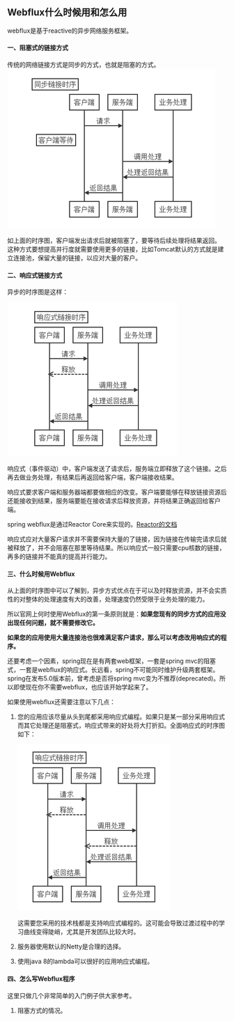## Webflux什么时候用和怎么用
webflux是基于reactive的异步网络服务框架。
#### 一、阻塞式的链接方式
传统的网络链接方式是同步的方式，也就是阻塞的方式。
![阻塞式链接时序图](./img/syncSeq.png)

如上面的时序图，客户端发出请求后就被阻塞了，要等待后续处理将结果返回。
这种方式要想提高并行度就需要使用更多的链接，比如Tomcat默认的方式就是建立连接池，保留大量的链接，以应对大量的客户。
#### 二、响应式链接方式
异步的时序图是这样：

![响应式链接时序图](./img/asyncSeq.png)

响应式（事件驱动）中，客户端发送了请求后，服务端立即释放了这个链接。之后再去做业务处理，有结果后再返回给客户端，客户端接收结果。

响应式要求客户端和服务器端都要做相应的改变。客户端要能够在释放链接资源后还能接收到结果，服务端要能在接收请求后释放资源，并将结果正确返回给客户端。

spring webflux是通过Reactor Core来实现的。[Reactor的文档](https://projectreactor.io/docs)

响应式应对大量客户请求并不需要保持大量的了链接，因为链接在传输完请求后就被释放了，并不会阻塞在那里等待结果。所以响应式一般只需要cpu核数的链接，再多的链接并不能真的提高并行能力。

#### 三、什么时候用Webflux
从上面的时序图中可以了解到，异步方式优点在于可以及时释放资源，并不会实质性的对整体的处理速度有大的改善，处理速度仍然受限于业务处理的能力。

所以官网上何时使用Webflux的第一条原则就是：**如果您现有的同步方式的应用没出现任何问题，就不需要修改它。**

**如果您的应用使用大量连接池也很难满足客户请求，那么可以考虑改用响应式的程序。**

还要考虑一个因素，spring现在是有两套web框架，一套是spring mvc的阻塞式，一套是webflux的响应式。长远看，spring不可能同时维护升级两套框架。spring在发布5.0版本前，曾考虑是否将spring mvc变为不推荐(deprecated)。所以即使现在你不需要webflux，也应该开始学起来了。

如果使用webflux还需要注意以下几点：
1. 您的应用应该尽量从头到尾都采用响应式编程。如果只是某一部分采用响应式而其它处理还是阻塞式，响应式带来的好处将大打折扣。全面响应式的时序图如下：

   ![响应式时序图](./img/asyncSeq2.png)
   
   这需要您采用的技术栈都是支持响应式编程的。这可能会导致过渡过程中的学习曲线变得陡峭，尤其是开发团队比较大时。
2. 服务器使用默认的Netty是合理的选择。
3. 使用java 8的lambda可以很好的应用响应式编程。

#### 四、怎么写Webflux程序
这里只做几个非常简单的入门例子供大家参考。
1. 阻塞方式的情况。